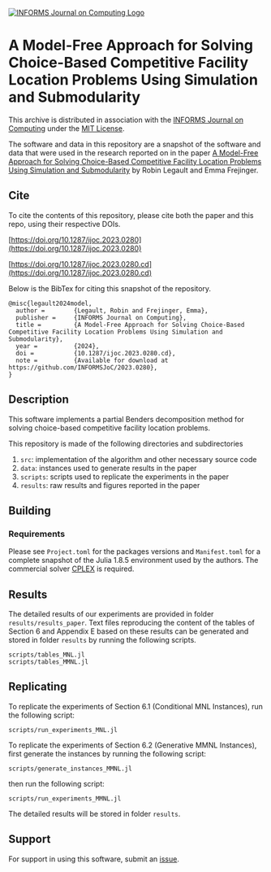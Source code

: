 [![INFORMS Journal on Computing Logo](https://INFORMSJoC.github.io/logos/INFORMS_Journal_on_Computing_Header.jpg)](https://pubsonline.informs.org/journal/ijoc)

# A Model-Free Approach for Solving Choice-Based Competitive Facility Location Problems Using Simulation and Submodularity

This archive is distributed in association with the [INFORMS Journal on Computing](https://pubsonline.informs.org/journal/ijoc) under the [MIT License](LICENSE).

The software and data in this repository are a snapshot of the software and data that were used in the research reported on in the paper [A Model-Free Approach for Solving Choice-Based Competitive Facility Location Problems Using Simulation and Submodularity](https://doi.org/10.1287/ijoc.2023.0280) by Robin Legault and Emma Frejinger.

## Cite

To cite the contents of this repository, please cite both the paper and this repo, using their respective DOIs.

[https://doi.org/10.1287/ijoc.2023.0280](https://doi.org/10.1287/ijoc.2023.0280)

[https://doi.org/10.1287/ijoc.2023.0280.cd](https://doi.org/10.1287/ijoc.2023.0280.cd)

Below is the BibTex for citing this snapshot of the repository.

```
@misc{legault2024model,
  author =        {Legault, Robin and Frejinger, Emma},
  publisher =     {INFORMS Journal on Computing},
  title =         {A Model-Free Approach for Solving Choice-Based Competitive Facility Location Problems Using Simulation and Submodularity},
  year =          {2024},
  doi =           {10.1287/ijoc.2023.0280.cd},
  note =          {Available for download at https://github.com/INFORMSJoC/2023.0280},
}  
```

## Description

This software implements a partial Benders decomposition method for solving choice-based competitive facility location problems.

This repository is made of the following directories and subdirectories

1.  `src`: implementation of the algorithm and other necessary source code
2.  `data`: instances used to generate results in the paper
3.  `scripts`: scripts used to replicate the experiments in the paper
4.  `results`: raw results and figures reported in the paper


## Building
### Requirements

Please see `Project.toml` for the packages versions and `Manifest.toml` for a complete snapshot of the Julia 1.8.5 environment used by the authors. The commercial solver [CPLEX](https://www.ibm.com/products/ilog-cplex-optimization-studio) is required. 

## Results

The detailed results of our experiments are provided in folder `results/results_paper`. Text files reproducing the content of the tables of Section 6 and Appendix E based on these results can be generated and stored in folder `results` by running the following scripts.
```
scripts/tables_MNL.jl
scripts/tables_MMNL.jl
```

## Replicating

To replicate the experiments of Section 6.1 (Conditional MNL Instances), run the following script:

```
scripts/run_experiments_MNL.jl
```

To replicate the experiments of Section 6.2 (Generative MMNL Instances), first generate the instances by running the following script:

```
scripts/generate_instances_MMNL.jl
```
then run the following script:
```
scripts/run_experiments_MMNL.jl
```
The detailed results will be stored in folder `results`.

## Support

For support in using this software, submit an [issue](https://github.com/INFORMSJoC/2023.0280/issues/new).
